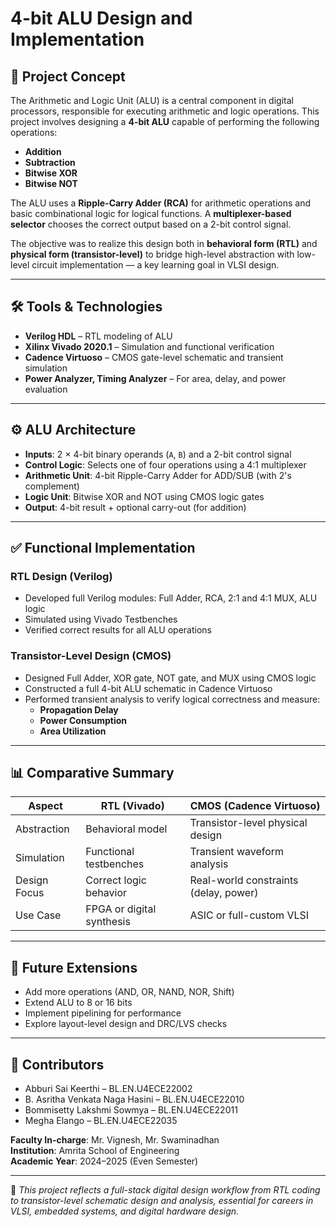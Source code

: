 # 4-bit ALU Design and Implementation

## 📘 Project Concept

The Arithmetic and Logic Unit (ALU) is a central component in digital processors, responsible for executing arithmetic and logic operations. This project involves designing a **4-bit ALU** capable of performing the following operations:
- **Addition**
- **Subtraction**
- **Bitwise XOR**
- **Bitwise NOT**

The ALU uses a **Ripple-Carry Adder (RCA)** for arithmetic operations and basic combinational logic for logical functions. A **multiplexer-based selector** chooses the correct output based on a 2-bit control signal.

The objective was to realize this design both in **behavioral form (RTL)** and **physical form (transistor-level)** to bridge high-level abstraction with low-level circuit implementation — a key learning goal in VLSI design.

---

## 🛠 Tools & Technologies

- **Verilog HDL** – RTL modeling of ALU
- **Xilinx Vivado 2020.1** – Simulation and functional verification
- **Cadence Virtuoso** – CMOS gate-level schematic and transient simulation
- **Power Analyzer, Timing Analyzer** – For area, delay, and power evaluation

---

## ⚙️ ALU Architecture

- **Inputs**: 2 × 4-bit binary operands (`A`, `B`) and a 2-bit control signal
- **Control Logic**: Selects one of four operations using a 4:1 multiplexer
- **Arithmetic Unit**: 4-bit Ripple-Carry Adder for ADD/SUB (with 2's complement)
- **Logic Unit**: Bitwise XOR and NOT using CMOS logic gates
- **Output**: 4-bit result + optional carry-out (for addition)

---

## ✅ Functional Implementation

### RTL Design (Verilog)
- Developed full Verilog modules: Full Adder, RCA, 2:1 and 4:1 MUX, ALU logic
- Simulated using Vivado Testbenches
- Verified correct results for all ALU operations

### Transistor-Level Design (CMOS)
- Designed Full Adder, XOR gate, NOT gate, and MUX using CMOS logic
- Constructed a full 4-bit ALU schematic in Cadence Virtuoso
- Performed transient analysis to verify logical correctness and measure:
  - **Propagation Delay**
  - **Power Consumption**
  - **Area Utilization**

---

## 📊 Comparative Summary

| Aspect            | RTL (Vivado)              | CMOS (Cadence Virtuoso)         |
|------------------|----------------------------|----------------------------------|
| Abstraction       | Behavioral model           | Transistor-level physical design |
| Simulation        | Functional testbenches     | Transient waveform analysis      |
| Design Focus      | Correct logic behavior     | Real-world constraints (delay, power) |
| Use Case          | FPGA or digital synthesis  | ASIC or full-custom VLSI         |

---

## 🚀 Future Extensions
- Add more operations (AND, OR, NAND, NOR, Shift)
- Extend ALU to 8 or 16 bits
- Implement pipelining for performance
- Explore layout-level design and DRC/LVS checks

---

## 👥 Contributors

- Abburi Sai Keerthi – BL.EN.U4ECE22002  
- B. Asritha Venkata Naga Hasini – BL.EN.U4ECE22010  
- Bommisetty Lakshmi Sowmya – BL.EN.U4ECE22011  
- Megha Elango – BL.EN.U4ECE22035  

**Faculty In-charge**: Mr. Vignesh, Mr. Swaminadhan  
**Institution**: Amrita School of Engineering  
**Academic Year**: 2024–2025 (Even Semester)

---

📝 *This project reflects a full-stack digital design workflow from RTL coding to transistor-level schematic design and analysis, essential for careers in VLSI, embedded systems, and digital hardware design.*
